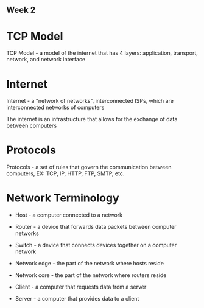 ## Week 2 

# TCP Model
TCP Model - a model of the internet that has 4 layers: application, transport, network, and network interface

# Internet
Internet - a "network of networks", interconnected ISPs, which are interconnected networks of computers

The internet is an infrastructure that allows for the exchange of data between computers

# Protocols
Protocols - a set of rules that govern the communication between computers, EX: TCP, IP, HTTP, FTP, SMTP, etc.

# Network Terminology
* Host - a computer connected to a network
* Router - a device that forwards data packets between computer networks
* Switch - a device that connects devices together on a computer network

* Network edge - the part of the network where hosts reside
* Network core - the part of the network where routers reside

* Client - a computer that requests data from a server
* Server - a computer that provides data to a client